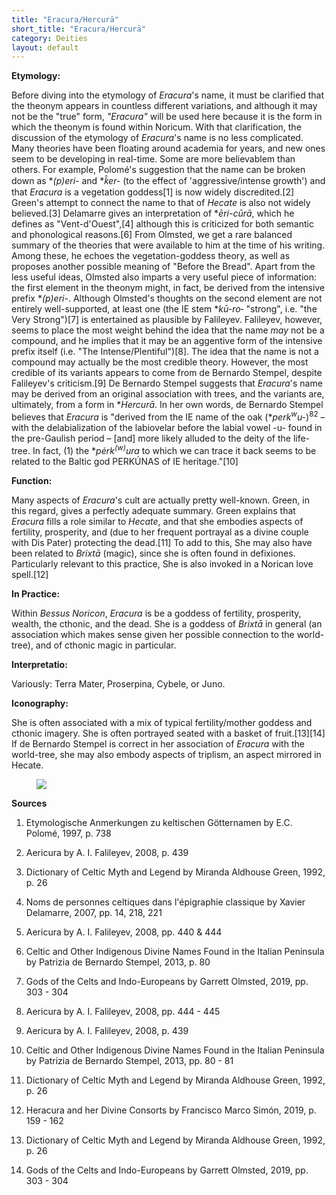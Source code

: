```yaml
---
title: "Eracura/Hercurā"
short_title: "Eracura/Hercurā"
category: Deities
layout: default
---
```


**Etymology:**

Before diving into the etymology of *Eracura*'s name, it must be clarified that the theonym appears in countless different variations, and although it may not be the "true" form, *"Eracura"* will be used here because it is the form in which the theonym is found within Noricum. With that clarification, the discussion of the etymology of *Eracura*'s name is no less complicated. Many theories have been floating around academia for years, and new ones seem to be developing in real-time. Some are more believablem than others. For example, Polomé's suggestion that the name can be broken down as \**(p)eri-* and \**k̑er-* (to the effect of 'aggressive/intense growth') and that *Eracura* is a vegetation goddess\[1] is now widely discredited.\[2] Green's attempt to connect the name to that of *Hecate* is also not widely believed.\[3] Delamarre gives an interpretation of \**ēri-cūrā*, which he defines as "Vent-d'Ouest",\[4] although this is criticized for both semantic and phonological reasons.\[6] From Olmsted, we get a rare balanced summary of the theories that were available to him at the time of his writing. Among these, he echoes the vegetation-goddess theory, as well as proposes another possible meaning of "Before the Bread". Apart from the less useful ideas, Olmsted also imparts a very useful piece of information: the first element in the theonym might, in fact, be derived from the intensive prefix \**(p)eri-*. Although Olmsted's thoughts on the second element are not entirely well-supported, at least one (the IE stem \**kū-ro‑* "strong", i.e. "the Very Strong")\[7] is entertained as plausible by Falileyev. Falileyev, however, seems to place the most weight behind the idea that the name *may* not be a compound, and he implies that it may be an aggentive form of the intensive prefix itself (i.e. "The Intense/Plentiful")\[8]. The idea that the name is not a compound may actually be the most credible theory. However, the most credible of its variants appears to come from de Bernardo Stempel, despite Falileyev's criticism.\[9] De Bernardo Stempel suggests that *Eracura*'s name may be derived from an original association with trees, and the variants are, ultimately, from a form in \**Hercurā*. In her own words, de Bernardo Stempel believes that *Eracura* is "derived from the IE name of the oak (\**perk<sup>w</sup>u-*)<sup>82</sup> – with the delabialization of the labiovelar before the labial vowel -u- found in the pre-Gaulish period – \[and] more likely alluded to the deity of the life-tree. In fact, (1) the \**pérk<sup>(w)</sup>ura* to which we can trace it back seems to be related to the Baltic god PERKÚNAS of IE heritage."\[10]

**Function:**

Many aspects of *Eracura*'s cult are actually pretty well-known. Green, in this regard, gives a perfectly adequate summary. Green explains that *Eracura* fills a role similar to *Hecate*, and that she embodies aspects of fertility, prosperity, and (due to her frequent portrayal as a divine couple with Dis Pater) protecting the dead.\[11] To add to this, She may also have been related to *Brixtā* (magic), since she is often found in defixiones. Particularly relevant to this practice, She is also invoked in a Norican love spell.\[12]

**In Practice:**

Within *Bessus Noricon*, *Eracura* is be a goddess of fertility, prosperity, wealth, the cthonic, and the dead. She is a goddess of *Brixtā* in general (an association which makes sense given her possible connection to the world-tree), and of cthonic magic in particular. 

**Interpretatio:**

Variously: Terra Mater, Proserpina, Cybele, or Juno.

**Iconography:**

She is often associated with a mix of typical fertility/mother goddess and cthonic imagery. She is often portrayed seated with a basket of fruit.\[13]\[14] If de Bernardo Stempel is correct in her association of *Eracura* with the world-tree, she may also embody aspects of triplism, an aspect mirrored in Hecate.

<figure class="deity-image"><img src="{{ '/assets/img/eracura.png' | relative_url }}"></figure>

**Sources**

1. Etymologische Anmerkungen zu keltischen Götternamen by E.C. Polomé, 1997, p. 738

2. Aericura by A. I. Falileyev, 2008, p. 439

3. Dictionary of Celtic Myth and Legend by Miranda Aldhouse Green, 1992, p. 26

4. Noms de personnes celtiques dans l'épigraphie classique by Xavier Delamarre, 2007, pp. 14, 218, 221

5. Aericura by A. I. Falileyev, 2008, pp. 440 & 444

6. Celtic and Other Indigenous Divine Names Found in the Italian Peninsula by Patrizia de Bernardo Stempel, 2013, p. 80

7. Gods of the Celts and Indo-Europeans by Garrett Olmsted, 2019, pp. 303 - 304

8. Aericura by A. I. Falileyev, 2008, pp. 444 - 445

9. Aericura by A. I. Falileyev, 2008, p. 439

10. Celtic and Other Indigenous Divine Names Found in the Italian Peninsula by Patrizia de Bernardo Stempel, 2013, pp. 80 - 81

11. Dictionary of Celtic Myth and Legend by Miranda Aldhouse Green, 1992, p. 26

12. Heracura and her Divine Consorts by Francisco Marco Simón, 2019, p. 159 - 162

13. Dictionary of Celtic Myth and Legend by Miranda Aldhouse Green, 1992, p. 26

14. Gods of the Celts and Indo-Europeans by Garrett Olmsted, 2019, pp. 303 - 304
